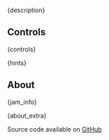 
{description}

## Controls
{controls}

{hints}

## About
{jam_info}

{about_extra}

Source code available on [GitHub]({source_code_link})

<!--Template: Game, Itch-->